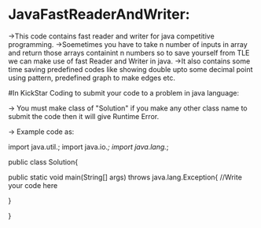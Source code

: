 # JavaFastReaderAndWriter:
->This code contains fast reader and writer for java competitive programming.
->Soemetimes you have to take n number of inputs in array and return those arrays containint n numbers so to save yourself from TLE we can make use of
fast Reader and Writer in java.
->It also contains some time saving predefined codes like showing double upto some decimal point using pattern, predefined graph to make edges etc.



#In KickStar Coding to submit your code to a problem in java language:

-> You must make class of "Solution" if you make any other class name to submit the code then it will give Runtime Error.

-> Example code as:

import java.util.;
import java.io.*;
import java.lang.*;

public class Solution{
  
  public static void main(String[] args) throws java.lang.Exception{
      //Write your code here
      
  }
  
  
}
